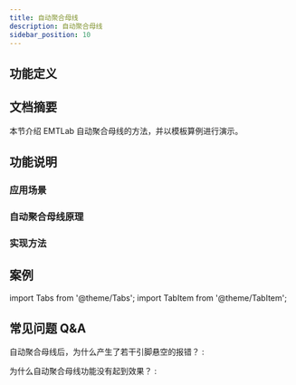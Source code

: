 ```yaml
---
title: 自动聚合母线
description: 自动聚合母线
sidebar_position: 10
---
```




## 功能定义

## 文档摘要
本节介绍 EMTLab 自动聚合母线的方法，并以模板算例进行演示。
## 功能说明

### 应用场景

### 自动聚合母线原理

### 实现方法

## 案例
import Tabs from '@theme/Tabs';
import TabItem from '@theme/TabItem';

<Tabs>
<TabItem value="case1" label="长链配网系统自动聚合母线">


</TabItem>
</Tabs>


## 常见问题 Q&A
自动聚合母线后，为什么产生了若干引脚悬空的报错？
:

为什么自动聚合母线功能没有起到效果？
: